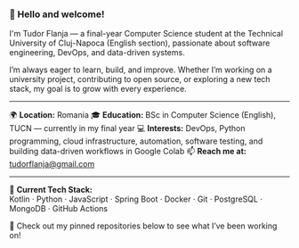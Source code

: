 ### 👋 Hello and welcome!

I'm Tudor Flanja — a final-year Computer Science student at the Technical University of Cluj-Napoca (English section), passionate about software engineering, DevOps, and data-driven systems.

I’m always eager to learn, build, and improve. Whether I’m working on a university project, contributing to open source, or exploring a new tech stack, my goal is to grow with every experience.

---

🌍 **Location:** Romania 
🎓 **Education:** BSc in Computer Science (English), TUCN — currently in my final year 
💻 **Interests:** DevOps, Python programming, cloud infrastructure, automation, software testing, and building data-driven workflows in Google Colab 
📫 **Reach me at:** [tudorflanja@gmail.com](mailto:tudorflanja@gmail.com) 

---

🔧 **Current Tech Stack:**  
Kotlin · Python · JavaScript · Spring Boot · Docker · Git · PostgreSQL · MongoDB · GitHub Actions

📁 Check out my pinned repositories below to see what I’ve been working on!
